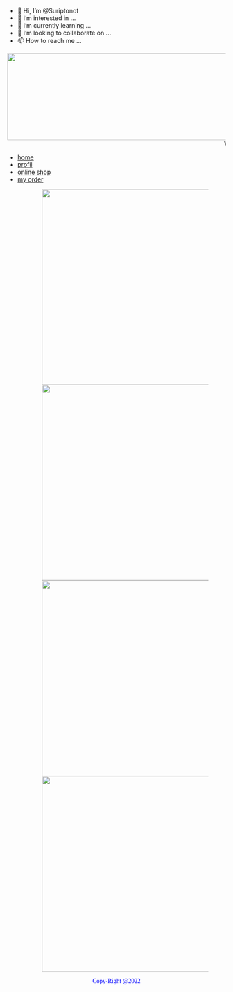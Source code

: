 - 👋 Hi, I’m @Suriptonot
- 👀 I’m interested in ...
- 🌱 I’m currently learning ...
- 💞️ I’m looking to collaborate on ...
- 📫 How to reach me ...

<!---
Suriptonot/Suriptonot is a ✨ special ✨ repository because its `README.md` (this file) appears on your GitHub profile.
You can click the Preview link to take a look at your changes.
--->
<!DOCTYPE html>
<html>
<head>
	<meta charset="utf-8">
	<meta name="viewport" content="width=device-width, initial-scale=1">
	<title>Suripto NOT</title>
	<link rel="stylesheet" type="text/css" href="style.css">
</head>
<body>
	<div id="tampilan">
		<div id="header">
			<img src="img/img61.JPG" style="height: 200px;" width="1000px"; >
		</div>
		<div id="teks">
			<marquee><b>Welcome To The Suripto	NOT'S Website</b></marquee>
		</div>
		<div id="menu">
			<ul>
				<li><a href="">home</a></li>
				<li><a href="">profil</a></li>
				<li><a href="">online shop</a></li>
				<li><a href="">my order</a></li>
			</ul>
		</div>
		<div id="isi">
			<div id="kiri">
				<dir id="slider">
					<figure>
						<img src="img/img5.jpg" style="width: 700px; height: 450px;">
						<img src="img/img7.jpg" style="width: 700px; height: 450px;">
						<img src="img/img8.jpg" style="width: 700px; height: 450px;">
						<img src="img/img9.jpg" style="width: 700px; height: 450px;">
					</figure>
				</dir>
			</div>
			<div id="kanan"></div>
		</div>
		<div id="footer" style="font-family: monotype corsiva; color: blue;">
			<center>Copy-Right @2022</center>
		</div>
	</div>
</body>
</html>

